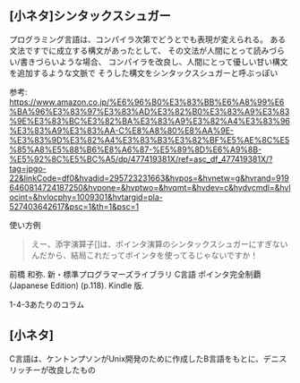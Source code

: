 ## [小ネタ]シンタックスシュガー

プログラミング言語は、コンパイラ次第でどうとでも表現が変えられる。
ある文法ですでに成立する構文があったとして、
その文法が人間にとって読みづらい/書きづらいような場合、
コンパイラを改良し、人間にとって優しい甘い構文を追加するような文脈で
そうした構文をシンタックスシュガーと呼ぶっぽい

参考: https://www.amazon.co.jp/%E6%96%B0%E3%83%BB%E6%A8%99%E6%BA%96%E3%83%97%E3%83%AD%E3%82%B0%E3%83%A9%E3%83%9E%E3%83%BC%E3%82%BA%E3%83%A9%E3%82%A4%E3%83%96%E3%83%A9%E3%83%AA-C%E8%A8%80%E8%AA%9E-%E3%83%9D%E3%82%A4%E3%83%B3%E3%82%BF%E5%AE%8C%E5%85%A8%E5%88%B6%E8%A6%87-%E5%89%8D%E6%A9%8B-%E5%92%8C%E5%BC%A5/dp/477419381X/ref=asc_df_477419381X/?tag=jpgo-22&linkCode=df0&hvadid=295723231663&hvpos=&hvnetw=g&hvrand=9196460814724187250&hvpone=&hvptwo=&hvqmt=&hvdev=c&hvdvcmdl=&hvlocint=&hvlocphy=1009301&hvtargid=pla-527403642617&psc=1&th=1&psc=1

使い方例

> えー、添字演算子[]は、ポインタ演算のシンタックスシュガーにすぎないんだから、結局これだってポインタを使ってるじゃないですか！

前橋 和弥. 新・標準プログラマーズライブラリ C言語 ポインタ完全制覇 (Japanese Edition) (p.118). Kindle 版. 

1-4-3あたりのコラム

## [小ネタ] 

C言語は、ケントンプソンがUnix開発のために作成したB言語をもとに、デニスリッチーが改良したもの
